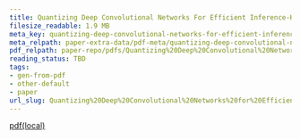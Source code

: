 ```yaml
---
title: Quantizing Deep Convolutional Networks For Efficient Inference-Keynote
filesize_readable: 1.9 MB
meta_key: quantizing-deep-convolutional-networks-for-efficient-inference-keynote
meta_relpath: paper-extra-data/pdf-meta/quantizing-deep-convolutional-networks-for-efficient-inference-keynote.yaml
pdf_relpath: paper-repo/pdfs/Quantizing%20Deep%20Convolutional%20Networks%20for%20Efficient%20Inference-keynote.pdf
reading_status: TBD
tags:
- gen-from-pdf
- other-default
- paper
url_slug: Quantizing%20Deep%20Convolutional%20Networks%20for%20Efficient%20Inference-keynote
---
```


[pdf(local)](../../paper-repo/pdfs/Quantizing%20Deep%20Convolutional%20Networks%20for%20Efficient%20Inference-keynote.pdf)
